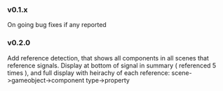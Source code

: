 
### v0.1.x

On going bug fixes if any reported

### v0.2.0

Add reference detection, that shows all components in all scenes that reference signals. Display at bottom of signal in summary ( referenced 5 times ), and full display with heirachy of each reference: scene->gameobject->component type->property
